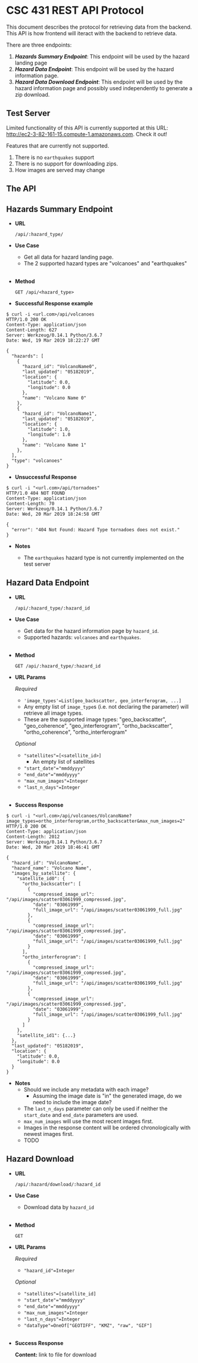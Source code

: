 # CSC 431 REST API Protocol

This document describes the protocol for retrieving data from the backend. This API is how frontend will iteract with the backend to retrieve data.

There are three endpoints:
1. _**Hazards Summary Endpoint**_: This endpoint will be used by the hazard landing page
2. _**Hazard Data Endpoint**_: This endpoint will be used by the hazard information page.
3. _**Hazard Data Download Endpoint**_: This endpoint will be used by the hazard information page and possibly used independently to generate a zip download.

## Test Server
Limited functionality of this API is currently supported at this URL: http://ec2-3-82-161-15.compute-1.amazonaws.com. Check it out!

Features that are currently not supported.
1. There is no `earthquakes` support
2. There is no support for downloading zips.
3. How images are served may change

## The API

**Hazards Summary Endpoint**
-----------

* **URL**

	`/api/:hazard_type/`

* **Use Case**
  * Get all data for hazard landing page.
  * The 2 supported hazard types are "volcanoes" and "earthquakes"
<br/><br/>

* **Method**

	`GET /api/<hazard_type>`


* **Successful Response example**

```
$ curl -i <url.com>/api/volcanoes
HTTP/1.0 200 OK
Content-Type: application/json
Content-Length: 627
Server: Werkzeug/0.14.1 Python/3.6.7
Date: Wed, 19 Mar 2019 18:22:27 GMT

{
  "hazards": [
    {
      "hazard_id": "VolcanoName0",
      "last_updated": "05182019",
      "location": {
        "latitude": 0.0,
        "longitude": 0.0
      },
      "name": "Volcano Name 0"
    },
    {
      "hazard_id": "VolcanoName1",
      "last_updated": "05182019",
      "location": {
        "latitude": 1.0,
        "longitude": 1.0
      },
      "name": "Volcano Name 1"
    },
  ],
  "type": "volcanoes"
}
```

* **Unsuccessful Response**

```
$ curl -i "<url.com>/api/tornadoes"
HTTP/1.0 404 NOT FOUND
Content-Type: application/json
Content-Length: 70
Server: Werkzeug/0.14.1 Python/3.6.7
Date: Wed, 20 Mar 2019 18:24:58 GMT

{
  "error": "404 Not Found: Hazard Type tornadoes does not exist."
}
```

* **Notes**

	- The `earthquakes` hazard type is not currently implemented on the test server



**Hazard Data Endpoint**
----------

* **URL**

	`/api/:hazard_type/:hazard_id`

* **Use Case**
  * Get data for the hazard information page by `hazard_id`.
  * Supported hazards: `volcanoes` and `earthquakes`.
<br/><br/>

* **Method**

	`GET /api/:hazard_type/:hazard_id`

* **URL Params**

	*Required*

	* `'image_types'=List[geo_backscatter, geo_interferogram, ...]`
  	- Any empty list of `image_type`s (i.e. not declaring the parameter)
     will retrieve all image types.
    - These are the  supported image types: "geo_backscatter", "geo_coherence", "geo_interferogram", "ortho_backscatter", "ortho_coherence", "ortho_interferogram"

	*Optional*

  * `"satellites"=[<satellite_id>]`
    - An empty list of satellites
  * `"start_date"="mmddyyyy"`
  * `"end_date"="mmddyyyy"`
  * `"max_num_images"=Integer`
  * `"last_n_days"=Integer`
<br/><br/>

* **Success Response**

```
$ curl -i "<url.com>/api/volcanoes/VolcanoName?image_types=ortho_interferogram,ortho_backscatter&max_num_images=2"
HTTP/1.0 200 OK
Content-Type: application/json
Content-Length: 2012
Server: Werkzeug/0.14.1 Python/3.6.7
Date: Wed, 20 Mar 2019 18:46:41 GMT

{
  "hazard_id": "VolcanoName",
  "hazard_name": "Volcano Name",
  "images_by_satellite": {
    "satellite_id0": {
      "ortho_backscatter": [
        {
          "compressed_image_url": "/api/images/scatter03061999_compressed.jpg",
          "date": "03061999",
          "full_image_url": "/api/images/scatter03061999_full.jpg"
        },
        {
          "compressed_image_url": "/api/images/scatter03061999_compressed.jpg",
          "date": "03061999",
          "full_image_url": "/api/images/scatter03061999_full.jpg"
        }
      ],
      "ortho_interferogram": [
        {
          "compressed_image_url": "/api/images/scatter03061999_compressed.jpg",
          "date": "03061999",
          "full_image_url": "/api/images/scatter03061999_full.jpg"
        },
        {
          "compressed_image_url": "/api/images/scatter03061999_compressed.jpg",
          "date": "03061999",
          "full_image_url": "/api/images/scatter03061999_full.jpg"
        }
      ]
    },
    "satellite_id1": {...}
  },
  "last_updated": "05182019",
  "location": {
    "latitude": 0.0,
    "longitude": 0.0
  }
}
```


* **Notes**
  * Should we include any metadata with each image?
    - Assuming the image date is "in" the generated image, do we need to include the image date?
  * The `last_n_days` parameter can only be used if neither the `start_date` and `end_date` parameters are used.
  * `max_num_images` will use the most recent images first.
  * Images in the response content will be ordered chronologically with newest images first.
  * TODO

**Hazard Download**
----------

* **URL**

	`/api/:hazard/download/:hazard_id`

* **Use Case**
  * Download data by `hazard_id`
<br/><br/>

* **Method**

	`GET`

* **URL Params**

  *Required*

  * `"hazard_id"=Integer`

  *Optional*

  * `"satellites"=[satellite_id]`
  * `"start_date"="mmddyyyy"`
  * `"end_date"="mmddyyyy"`
  * `"max_num_images"=Integer`
  * `"last_n_days"=Integer`
  * `"dataType"=OneOf["GEOTIFF", "KMZ", "raw", "GIF"]`
<br/><br/>
* **Success Response**

	**Content:** link to file for download
